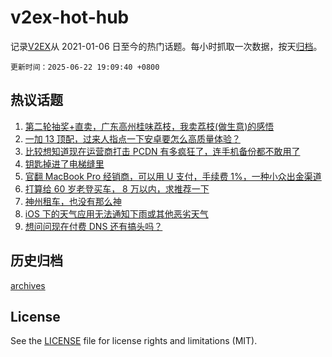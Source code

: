 # v2ex-hot-hub

 记录[V2EX](https://www.v2ex.com/)从 2021-01-06 日至今的热门话题。每小时抓取一次数据，按天[归档](archives)。

`更新时间：2025-06-22 19:09:40 +0800`

## 热议话题

1. [第二轮抽奖+直卖，广东高州桂味荔枝，我卖荔枝(做生意)的感悟](https://www.v2ex.com/t/1140203)
1. [一加 13 顶配，过来人指点一下安卓要怎么高质量体验？](https://www.v2ex.com/t/1140146)
1. [比较想知道现在运营商打击 PCDN 有多疯狂了，连手机备份都不敢用了](https://www.v2ex.com/t/1140220)
1. [钥匙掉进了电梯缝里](https://www.v2ex.com/t/1140189)
1. [官翻 MacBook Pro 经销商，可以用 U 支付，手续费 1%，一种小众出金渠道](https://www.v2ex.com/t/1140192)
1. [打算给 60 岁老登买车， 8 万以内，求推荐一下](https://www.v2ex.com/t/1140209)
1. [神州租车，也没有那么神](https://www.v2ex.com/t/1140200)
1. [iOS 下的天气应用无法通知下雨或其他恶劣天气](https://www.v2ex.com/t/1140213)
1. [想问问现在付费 DNS 还有搞头吗？](https://www.v2ex.com/t/1140244)

## 历史归档

[archives](archives)

## License

See the [LICENSE](LICENSE) file for license rights and limitations (MIT).
